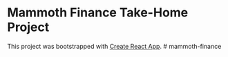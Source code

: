 # Mammoth Finance Take-Home Project

This project was bootstrapped with [Create React App](https://github.com/facebook/create-react-app).
#   m a m m o t h - f i n a n c e  
 